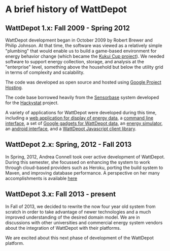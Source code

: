 # A brief history of WattDepot

## WattDepot 1.x: Fall 2009 - Spring 2012

WattDepot development began in October 2009 by Robert Brewer and Philip Johnson.  At that time, the software was viewed as a relatively simple "plumbing" that would enable us to build a game-based environment for energy behavior change (which became the [Kukui Cup project](http://kukuicup.org)).  We needed software to support energy collection, storage, and analysis at the "enterprise" level, something above the household but below the utility grid in terms of complexity and scalability.

The code was developed as open source and hosted using [Google Project Hosting](https://code.google.com/p/wattdepot).

The code base borrowed heavily from the [Sensorbase](https://code.google.com/p/hackystat-sensorbase-uh/) system developed for the [Hackystat](https://code.google.com/p/hackystat/) project.

A variety of applications for WattDepot were developed during this time, including a [web application for display of energy data](http://code.google.com/p/wattdepot-apps/), a [command line interface](http://code.google.com/p/wattdepot-cli/), a set of [Google gadgets for WattDepot data](http://code.google.com/p/wattdepot-ui-googlegadgets/), an [energy simulator](http://code.google.com/p/wattdepot-simulation/), an [android interface](http://wiki.github.com/remyb/WattDroid/), and a [WattDepot Javascript client library](http://code.google.com/p/wattdepot-javascript-client/). 

## WattDepot 2.x: Spring, 2012 - Fall 2013

In Spring, 2012, Andrea Connell took over active development of WattDepot.  During this semester, she focussed on enhancing the system to work through cloud-based providers such as Heroku, porting the build system to Maven, and improving database performance. A perspective on her many accomplishments is available [here](https://code.google.com/p/wattdepot/issues/list?can=1&q=owner%3Aandreamconnell)

## WattDepot 3.x: Fall 2013 - present

In Fall of 2013, we decided to rewrite the now four year old system from scratch in order to take advantage of newer technologies and a much improved understanding of the desired domain model.  We are in discussions with other universities and commercial energy system vendors about the integration of WattDepot with their platforms.

We are excited about this next phase of development of the WattDepot platform. 






